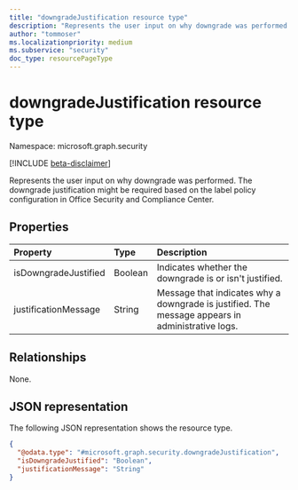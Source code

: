 ```yaml
---
title: "downgradeJustification resource type"
description: "Represents the user input on why downgrade was performed."
author: "tommoser"
ms.localizationpriority: medium
ms.subservice: "security"
doc_type: resourcePageType
---
```


# downgradeJustification resource type

Namespace: microsoft.graph.security

[!INCLUDE [beta-disclaimer](../../includes/beta-disclaimer.md)]

Represents the user input on why downgrade was performed. The downgrade justification might be required based on the label policy configuration in Office Security and Compliance Center.

## Properties
| Property             | Type    | Description                                                                                          |
| :------------------- | :------ | :--------------------------------------------------------------------------------------------------- |
| isDowngradeJustified | Boolean | Indicates whether the downgrade is or isn't justified.                                              |
| justificationMessage | String  | Message that indicates why a downgrade is justified. The message appears in administrative logs. |

## Relationships
None.

## JSON representation
The following JSON representation shows the resource type.
<!-- {
  "blockType": "resource",
  "@odata.type": "microsoft.graph.security.downgradeJustification"
}
-->
``` json
{
  "@odata.type": "#microsoft.graph.security.downgradeJustification",
  "isDowngradeJustified": "Boolean",
  "justificationMessage": "String"
}
```

